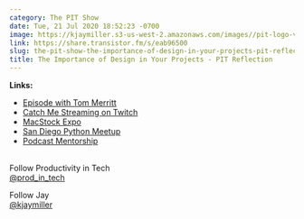 ```yaml
---
category: The PIT Show
date: Tue, 21 Jul 2020 18:52:23 -0700
image: https://kjaymiller.s3-us-west-2.amazonaws.com/images//pit-logo-v5.jpg
link: https://share.transistor.fm/s/eab96500
slug: the-pit-show-the-importance-of-design-in-your-projects-pit-reflection
title: The Importance of Design in Your Projects - PIT Reflection
---
```


<p><strong>Links:</strong></p><ul>
<li><a href="https://share.transistor.fm/s/671c723f">Episode with Tom Merritt</a></li>
<li><a href="https://twitch.tv/kjaymiller">Catch Me Streaming on Twitch</a></li>
<li><a href="https://macstockconferenceandexpo.com/">MacStock Expo</a></li>
<li><a href="https://www.meetup.com/pythonsd/events/gmxcqrybckbfc/">San Diego Python Meetup</a></li>
<li><a href="https://www.podcastmentorship.net/mentees">Podcast Mentorship</a></li>
</ul><p><br />Follow Productivity in Tech<br /><a href="https://twitter.com/prod_in_tech">@prod_in_tech</a></p><p>Follow Jay<br /><a href="https://twitter.com/kjaymiller">@kjaymiller</a></p>